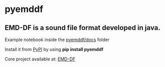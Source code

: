 
pyemddf
===========

EMD-DF is a sound file format developed in java.
---
Example notebook inside the [pyemddf/docs](https://gitlab.com/ManelPereira/pyemddf/-/tree/master/pyemddf/docs) folder

Install it from [PyPI](https://pypi.org/project/pyemddf/) by using **pip install pyemddf** 

Core project available at: [EMD-DF](https://gitlab.com/alspereira/EMD-DF)
